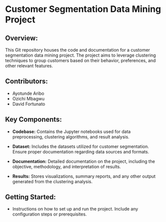 # Customer Segmentation Data Mining Project

## Overview:
This Git repository houses the code and documentation for a customer segmentation data mining project. The project aims to leverage clustering techniques to group customers based on their behavior, preferences, and other relevant features. 

## Contributors:
- Ayotunde Aribo
- Ozichi Mbagwu
- David Fortunato

## Key Components:
- **Codebase:** Contains the Jupyter notebooks used for data preprocessing, clustering algorithms, and result analysis.
  
- **Dataset:** Includes the datasets utilized for customer segmentation. Ensure proper documentation regarding data sources and formats.

- **Documentation:** Detailed documentation on the project, including the objective, methodology, and interpretation of results.

- **Results:** Stores visualizations, summary reports, and any other output generated from the clustering analysis.

## Getting Started:
- Instructions on how to set up and run the project. Include any configuration steps or prerequisites.
